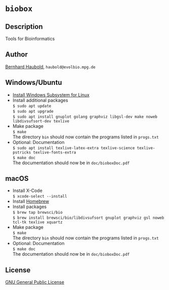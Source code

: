 # `biobox`
## Description
Tools for Bioinformatics
## Author
[Bernhard Haubold](http://guanine.evolbio.mpg.de/), `haubold@evolbio.mpg.de`
## Windows/Ubuntu
- [Install Windows Subsystem for Linux](https://docs.microsoft.com/en-us/windows/wsl/install)
- Install additional packages  
  `$ sudo apt update`  
  `$ sudo apt upgrade`  
  `$ sudo apt install gnuplot golang graphviz libgsl-dev make noweb libdivsufsort-dev texlive`
- Make package  
  `$ make`  
  The directory `bin` should now contain the programs listed in `progs.txt`
- Optional: Documentation  
  `$ sudo apt install texlive-latex-extra texlive-science texlive-pstricks texlive-fonts-extra`  
  `$ make doc`  
  The documentation should now be in `doc/bioboxDoc.pdf`
## macOS
- Install X-Code  
  `$ xcode-select --install`
- Install [Homebrew](https://brew.sh)
- Install packages  
  `$ brew tap brewsci/bio`  
  `$ brew install brewsci/bio/libdivsufsort gnuplot graphviz gsl noweb tcl-tk texlive xquartz`
- Make package  
  `$ make`  
  The directory `bin` should now contain the programs listed in `progs.txt`
- Optional: Documentation  
  `$ make doc`  
  The documentation should now be in `doc/bioboxDoc.pdf`
## License
[GNU General Public License](https://www.gnu.org/licenses/gpl.html)
